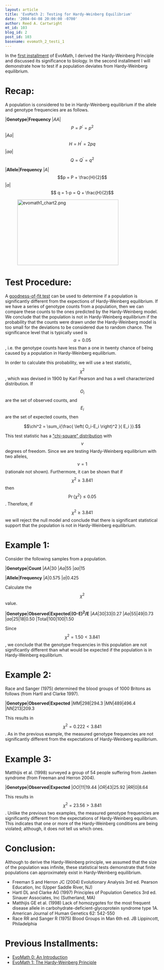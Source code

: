 ```yaml
---
layout: article
title: 'EvoMath 2: Testing for Hardy-Weinberg Equilibrium'
date: '2004-04-08 20:00:00 -0700'
author: Reed A. Cartwright
mt_id: 103
blog_id: 2
post_id: 103
basename: evomath_2_testi_1
---
```

In the [first installment](http://www.pandasthumb.org/pt-archives/000055.html) of EvoMath, I derived the Hardy-Weinberg Principle and discussed its significance to biology.  In the second installment I will demonstrate how to test if a population deviates from Hardy-Weinberg equilibrium.

# Recap:

A population is considered to be in Hardy-Weinberg equilibrium if the allele and genotype frequencies are as follows.


|**Genotype**|**Frequency**
|_AA_|$$P = P^\prime = p^2$$
|_Aa_|$$H = H^\prime =   2pq$$
|_aa_|$$Q = Q^\prime = q^2$$




|**Allele**|**Frequency**
|_A_|$$p = P + \frac{H}{2}$$
|_a_|$$ q = 1-p = Q + \frac{H}{2}$$



<figure>
<img src="http://www.pandasthumb.org/archives/images/evomath1_chart2.png" alt="evomath1_chart2.png" width="330" height="214" />
<figcaption markdown="span">

</figcaption>
</figure>

# Test Procedure:

A [goodness-of-fit test](http://www.itl.nist.gov/div898/handbook/eda/section3/eda35f.htm) can be used to determine if a population is significantly different from the expections of Hardy-Weinberg equilibrium.  If we have a series of genotype counts from a population, then we can compare these counts to the ones predicted by the Hardy-Weinberg model.  We conclude that the population is not in Hardy-Weinberg equilibrium if the probability that the counts were drawn under the Hardy-Weinberg model is too small for the deviations to be considered due to random chance.  The significance level that is typically used is $$\alpha = 0.05$$, i.e. the genotype counts have less than a one in twenty chance of being caused by a population in Hardy-Weinberg equilibrium.

In order to calculate this probability, we will use a test statistic, $$\chi^2$$, which was devised in 1900 by Karl Pearson and has a well characterized distribution.  If $$O_i$$ are the set of observed counts, and $$E_i$$ are the set of expected counts, then

$$\chi^2 = \sum_i{\frac{ \left( O_i-E_i \right)^2 }{ E_i }}.$$

This test statistic has a ["chi-square" distribution](http://www.itl.nist.gov/div898/handbook/eda/section3/eda3666.htm) with $$\nu$$ degrees of freedom.  Since we are testing Hardy-Weinberg equilibrium with two alleles, $$\nu=1$$ (rationale not shown).  Furthermore, it can be shown that if $$\chi^2 \ge 3.841$$ then $$\Pr{ \left\{ \chi^2 \right\} } \le 0.05$$.  Therefore, if $$\chi^2 \ge 3.841$$ we will reject the null model and conclude that there is significant statistical support that the population is not in Hardy-Weinberg equilibrium.

# Example 1:

Consider the following samples from a population.


|**Genotype**|**Count**
|_AA_|30
|_Aa_|55
|_aa_|15




|**Allele**|**Frequency**
|_A_|0.575
|_a_|0.425



Calculate the $$\chi^2$$ value.


|**Genotype**|**Observed**|**Expected**|**(O-E)<sup>2</sup>/E**
|_AA_|30|33|0.27
|_Aa_|55|49|0.73
|_aa_|25|18|0.50
|Total|100|100|1.50



Since $$\chi^2 = 1.50 < 3.841$$, we conclude that the genotype frequencies in this population are not significantly different than what would be expected if the population is in Hardy-Weinberg equilibrium.

# Example 2:

Race and Sanger (1975) determined the blood groups of 1000 Britons as follows  (from Hartl and Clarke 1997).


|**Genotype**|**Observed**|**Expected**
|_MM_|298|294.3
|_MN_|489|496.4
|_NN_|213|209.3



This results in $$\chi^2 = 0.222 < 3.841$$.  As in the previous example, the measured genotype frequencies are not significantly different from the expectations of Hardy-Weinberg equilibrium.

# Example 3:

Matthijis et al. (1998) surveyed a group of 54 people suffering from Jaeken syndrome (from Freeman and Herron 2004).


|**Genotype**|**Observed**|**Expected**
|_OO_|11|19.44
|_OR_|43|25.92
|_RR_|0|8.64



This results in $$\chi^2 = 23.56 > 3.841$$.  Unlike the previous two examples, the measured genotype frequencies are significantly different from the expectations of Hardy-Weinberg equilibrium.  This indicates that one or more of the Hardy-Weinberg conditions are being violated; although, it does not tell us which ones.

# Conclusion:

Although to derive the Hardy-Weinberg principle, we assumed that the size of the population was infinite, these statistical tests demonstrate that finite populations can approximately exist in Hardy-Weinberg equilibrium.


* Freeman S and Herron JC (2004) Evolutionary Analysis 3rd ed. Pearson Education, Inc (Upper Saddle River, NJ)
* Hartl DL and Clarke AG (1997) Principles of Population Genetics 3rd ed. Sinauer Associates, Inc (Sutherland, MA) 
* Matthijis GE et al. (1998) Lack of homozygotes for the most frequent disease allele in carbohydrate-deficient-glycoprotein syndrome type 1A.  American Journal of Human Genetics 62: 542-550
* Race RR and Sanger R (1975) Blood Groups in Man 6th ed. JB Lippincott, Philadelphia


# Previous Installments:


* [EvoMath 0: An Introduction](http://www.pandasthumb.org/pt-archives/000090.html)
* [EvoMath 1: The Hardy-Weinberg Principle](http://www.pandasthumb.org/pt-archives/000055.html)
